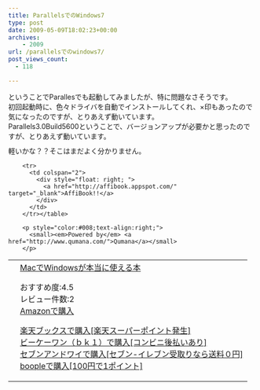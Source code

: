 ```yaml
---
title: ParallelsでのWindows7
type: post
date: 2009-05-09T18:02:23+00:00
archives:
    - 2009
url: /parallelsでのwindows7/
post_views_count:
  - 118

---
```

ということでParallesでも起動してみましたが、特に問題なさそうです。  
初回起動時に、色々ドライバを自動でインストールしてくれ、×印もあったので気になったのですが、とりあえず動いています。  
Parallels3.0Build5600ということで、バージョンアップが必要かと思ったのですが、とりあえず動いています。  
<img style="margin: 5px" alt="" src="https://i2.wp.com/jqinglong.html.xdomain.jp/bimg/para.png?w=400" data-recalc-dims="1" />  
軽いかな？？そこはまだよく分かりません。

<table>
  <tr>
    <td style="vertical-align:top;">
      <a href="http://www.amazon.co.jp/Mac%E3%81%A7Windows%E3%81%8C%E6%9C%AC%E5%BD%93%E3%81%AB%E4%BD%BF%E3%81%88%E3%82%8B%E6%9C%AC/dp/4756147607%3FSubscriptionId%3D1JWQWN8E4Z5TR27962G2%26tag%3Dgaeaffibook-22%26linkCode%3Dxm2%26camp%3D2025%26creative%3D165953%26creativeASIN%3D4756147607" target="_blank"><img style="border-style:none;" alt="" src="https://i2.wp.com/ecx.images-amazon.com/images/I/5167CZMHHXL._SL160_.jpg" data-recalc-dims="1" /></a>
    </td>
    <td style="vertical-align:top;">
      <a href="http://www.amazon.co.jp/Mac%E3%81%A7Windows%E3%81%8C%E6%9C%AC%E5%BD%93%E3%81%AB%E4%BD%BF%E3%81%88%E3%82%8B%E6%9C%AC/dp/4756147607%3FSubscriptionId%3D1JWQWN8E4Z5TR27962G2%26tag%3Dgaeaffibook-22%26linkCode%3Dxm2%26camp%3D2025%26creative%3D165953%26creativeASIN%3D4756147607" target="_blank">MacでWindowsが本当に使える本</a> </p>
      <p>
        おすすめ度:4.5<br />レビュー件数:2<br /><a href="http://www.amazon.co.jp/Mac%E3%81%A7Windows%E3%81%8C%E6%9C%AC%E5%BD%93%E3%81%AB%E4%BD%BF%E3%81%88%E3%82%8B%E6%9C%AC/dp/4756147607%3FSubscriptionId%3D1JWQWN8E4Z5TR27962G2%26tag%3Dgaeaffibook-22%26linkCode%3Dxm2%26camp%3D2025%26creative%3D165953%26creativeASIN%3D4756147607" target="_blank">Amazonで購入</a>
      </p>
      <p>
        <a href="http://px.a8.net/svt/ejp?a8mat=1HPMBE+5CX82+1N6+BW8O2&a8ejpredirect=http%3A%2F%2Fsearch.books.rakuten.co.jp%2Fbksearch%2Fdt%3Fg%3D001%26bisbn%3D4756147607" target="_blank">楽天ブックスで購入[楽天スーパーポイント発生]</a> <img height="1" border="0" width="1" alt="" src="https://i2.wp.com/www12.a8.net/0.gif?resize=1%2C1" data-recalc-dims="1" /><br /><a href="http://px.a8.net/svt/ejp?a8mat=1HRMFS+EEKKOI+10UY+HUKPU&a8ejpredirect=http%3A%2F%2Fwww.bk1.jp%2FkeywordSearchResult%2F%3Fkeyword%3D4756147607%26storeCd%3D1%26searchFlg%3D9%26x%3D43%26y%3D11%26partnerid%3D02a801" target="_blank">ビーケーワン（ｂｋ１）で購入[コンビニ後払いあり]</a> <img height="1" border="0" width="1" alt="" src="https://i2.wp.com/www12.a8.net/0.gif?resize=1%2C1" data-recalc-dims="1" /><br /><a href="http://click.linksynergy.com/fs-bin/statform?id=aR0TIOX*qAA&offerid=137560&bnid=1490&subid=&subid=0&kword_in=4756147607&oop=on" target="_blank">セブンアンドワイで購入[セブン-イレブン受取りなら送料０円]</a><img height="1" border="0" width="1" alt="" src="http://ad.linksynergy.com/fs-bin/show?id=aR0TIOX*qAA&bids=137560&type=5&subid=0" /><br /><a href="http://click.linksynergy.com/fs-bin/statform?id=aR0TIOX*qAA&offerid=33310&bnid=2&subid=0&ifc=4&ifr=9784756147608" target="_blank">boopleで購入[100円で1ポイント]</a></td> </tr> 
        
        <tr>
          <td colspan="2">
            <div style="float: right; ">
              <a href="http://affibook.appspot.com/" target="_blank">AffiBook!!</a>
            </div>
          </td>
        </tr></table> 
        
        <p style="color:#008;text-align:right;">
          <small><em>Powered by</em> <a href="http://www.qumana.com/">Qumana</a></small>
        </p>